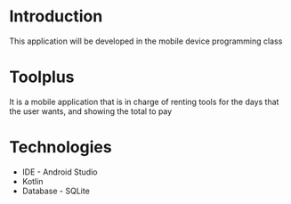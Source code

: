 # Introduction
This application will be developed in the mobile device programming class

# Toolplus
It is a mobile application that is in charge of renting tools for the days that the user wants, and showing the total to pay

# Technologies
- IDE - Android Studio
- Kotlin
- Database - SQLite
